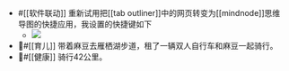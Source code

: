 - #[[软件联动]] 重新试用把[[tab outliner]]中的网页转变为[[mindnode]]思维导图的快捷应用，我设置的快捷键如下
    - ![](https://firebasestorage.googleapis.com/v0/b/firescript-577a2.appspot.com/o/imgs%2Fapp%2Fxinyiheng%2FW2E9oLWiJF.png?alt=media&token=ce0416c8-a83b-4b05-a52c-0bb7055ca155)
- #[[育儿]] 带着麻豆去雁栖湖步道，租了一辆双人自行车和麻豆一起骑行。
- #[[健康]] 骑行42公里。
